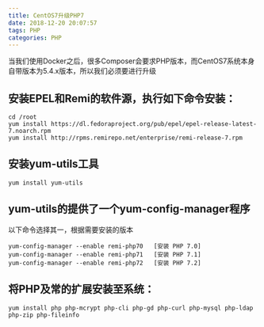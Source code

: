 ```yaml
---
title: CentOS7升级PHP7
date: 2018-12-20 20:07:57
tags: PHP
categories: PHP
---
```


当我们使用Docker之后，很多Composer会要求PHP版本，而CentOS7系统本身自带版本为5.4.x版本，所以我们必须要进行升级

<!-- more -->

##  安装EPEL和Remi的软件源，执行如下命令安装：

````
cd /root
yum install https://dl.fedoraproject.org/pub/epel/epel-release-latest-7.noarch.rpm
yum install http://rpms.remirepo.net/enterprise/remi-release-7.rpm
````

##  安装yum-utils工具

````
yum install yum-utils
````

##  yum-utils的提供了一个yum-config-manager程序

以下命令选择其一，根据需要安装的版本
````
yum-config-manager --enable remi-php70   [安装 PHP 7.0]
yum-config-manager --enable remi-php71   [安装 PHP 7.1]
yum-config-manager --enable remi-php72   [安装 PHP 7.2]
````

##  将PHP及常的扩展安装至系统：

````
yum install php php-mcrypt php-cli php-gd php-curl php-mysql php-ldap php-zip php-fileinfo
````
